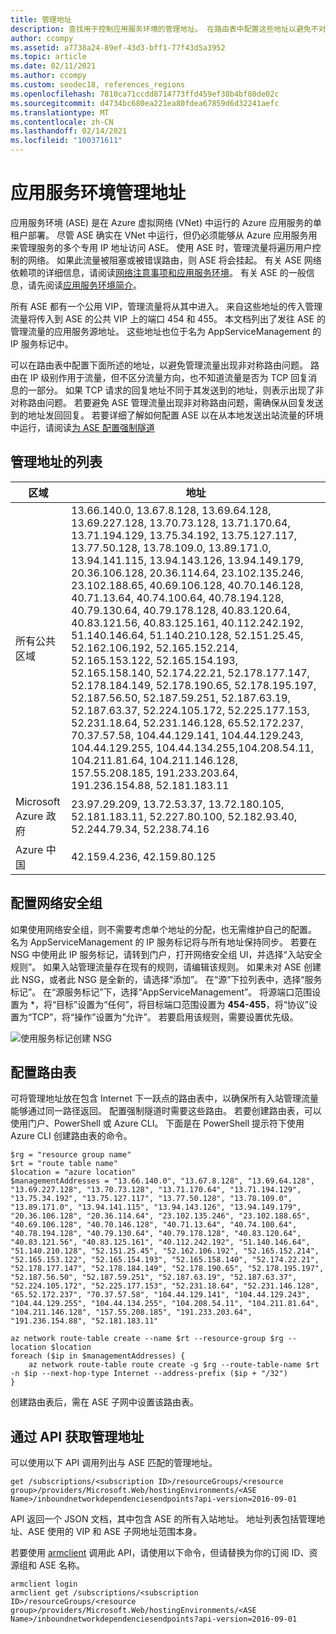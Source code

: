 ```yaml
---
title: 管理地址
description: 查找用于控制应用服务环境的管理地址。 在路由表中配置这些地址以避免不对称路由问题。
author: ccompy
ms.assetid: a7738a24-89ef-43d3-bff1-77f43d5a3952
ms.topic: article
ms.date: 02/11/2021
ms.author: ccompy
ms.custom: seodec18, references_regions
ms.openlocfilehash: 7810ca71ccdd8714773ffd459ef38b4bf80de02c
ms.sourcegitcommit: d4734bc680ea221ea80fdea67859d6d32241aefc
ms.translationtype: MT
ms.contentlocale: zh-CN
ms.lasthandoff: 02/14/2021
ms.locfileid: "100371611"
---
```

# <a name="app-service-environment-management-addresses"></a>应用服务环境管理地址

应用服务环境 (ASE) 是在 Azure 虚拟网络 (VNet) 中运行的 Azure 应用服务的单租户部署。  尽管 ASE 确实在 VNet 中运行，但仍必须能够从 Azure 应用服务用来管理服务的多个专用 IP 地址访问 ASE。  使用 ASE 时，管理流量将遍历用户控制的网络。 如果此流量被阻塞或被错误路由，则 ASE 将会挂起。 有关 ASE 网络依赖项的详细信息，请阅读[网络注意事项和应用服务环境][networking]。 有关 ASE 的一般信息，请先阅读[应用服务环境简介][intro]。

所有 ASE 都有一个公用 VIP，管理流量将从其中进入。 来自这些地址的传入管理流量将传入到 ASE 的公共 VIP 上的端口 454 和 455。 本文档列出了发往 ASE 的管理流量的应用服务源地址。 这些地址也位于名为 AppServiceManagement 的 IP 服务标记中。

可以在路由表中配置下面所述的地址，以避免管理流量出现非对称路由问题。 路由在 IP 级别作用于流量，但不区分流量方向，也不知道流量是否为 TCP 回复消息的一部分。 如果 TCP 请求的回复地址不同于其发送到的地址，则表示出现了非对称路由问题。 若要避免 ASE 管理流量出现非对称路由问题，需确保从回复发送到的地址发回回复。 若要详细了解如何配置 ASE 以在从本地发送出站流量的环境中运行，请阅读[为 ASE 配置强制隧道][forcedtunnel]

## <a name="list-of-management-addresses"></a>管理地址的列表 ##

| 区域 | 地址 |
|--------|-----------|
| 所有公共区域 | 13.66.140.0, 13.67.8.128, 13.69.64.128, 13.69.227.128, 13.70.73.128, 13.71.170.64, 13.71.194.129, 13.75.34.192, 13.75.127.117, 13.77.50.128, 13.78.109.0, 13.89.171.0, 13.94.141.115, 13.94.143.126, 13.94.149.179, 20.36.106.128, 20.36.114.64, 23.102.135.246, 23.102.188.65, 40.69.106.128, 40.70.146.128, 40.71.13.64, 40.74.100.64, 40.78.194.128, 40.79.130.64, 40.79.178.128, 40.83.120.64, 40.83.121.56, 40.83.125.161, 40.112.242.192, 51.140.146.64, 51.140.210.128, 52.151.25.45, 52.162.106.192, 52.165.152.214, 52.165.153.122, 52.165.154.193, 52.165.158.140, 52.174.22.21, 52.178.177.147, 52.178.184.149, 52.178.190.65, 52.178.195.197, 52.187.56.50, 52.187.59.251, 52.187.63.19, 52.187.63.37, 52.224.105.172, 52.225.177.153, 52.231.18.64, 52.231.146.128, 65.52.172.237, 70.37.57.58, 104.44.129.141, 104.44.129.243, 104.44.129.255, 104.44.134.255,104.208.54.11, 104.211.81.64, 104.211.146.128, 157.55.208.185, 191.233.203.64, 191.236.154.88, 52.181.183.11 |
| Microsoft Azure 政府 | 23.97.29.209, 13.72.53.37, 13.72.180.105, 52.181.183.11, 52.227.80.100, 52.182.93.40, 52.244.79.34, 52.238.74.16 |
| Azure 中国 | 42.159.4.236, 42.159.80.125 |

## <a name="configuring-a-network-security-group"></a>配置网络安全组

如果使用网络安全组，则不需要考虑单个地址的分配，也无需维护自己的配置。 名为 AppServiceManagement 的 IP 服务标记将与所有地址保持同步。 若要在 NSG 中使用此 IP 服务标记，请转到门户，打开网络安全组 UI，并选择“入站安全规则”。 如果入站管理流量存在现有的规则，请编辑该规则。 如果未对 ASE 创建此 NSG，或者此 NSG 是全新的，请选择“添加”。 在“源”下拉列表中，选择“服务标记”。  在“源服务标记”下，选择“AppServiceManagement”。 将源端口范围设置为 \*，将“目标”设置为“任何”，将目标端口范围设置为 **454-455**，将“协议”设置为“TCP”，将“操作”设置为“允许”。   若要启用该规则，需要设置优先级。 

![使用服务标记创建 NSG][1]

## <a name="configuring-a-route-table"></a>配置路由表

可将管理地址放在包含 Internet 下一跃点的路由表中，以确保所有入站管理流量能够通过同一路径返回。 配置强制隧道时需要这些路由。 若要创建路由表，可以使用门户、PowerShell 或 Azure CLI。  下面是在 PowerShell 提示符下使用 Azure CLI 创建路由表的命令。 

```azurepowershell-interactive
$rg = "resource group name"
$rt = "route table name"
$location = "azure location"
$managementAddresses = "13.66.140.0", "13.67.8.128", "13.69.64.128", "13.69.227.128", "13.70.73.128", "13.71.170.64", "13.71.194.129", "13.75.34.192", "13.75.127.117", "13.77.50.128", "13.78.109.0", "13.89.171.0", "13.94.141.115", "13.94.143.126", "13.94.149.179", "20.36.106.128", "20.36.114.64", "23.102.135.246", "23.102.188.65", "40.69.106.128", "40.70.146.128", "40.71.13.64", "40.74.100.64", "40.78.194.128", "40.79.130.64", "40.79.178.128", "40.83.120.64", "40.83.121.56", "40.83.125.161", "40.112.242.192", "51.140.146.64", "51.140.210.128", "52.151.25.45", "52.162.106.192", "52.165.152.214", "52.165.153.122", "52.165.154.193", "52.165.158.140", "52.174.22.21", "52.178.177.147", "52.178.184.149", "52.178.190.65", "52.178.195.197", "52.187.56.50", "52.187.59.251", "52.187.63.19", "52.187.63.37", "52.224.105.172", "52.225.177.153", "52.231.18.64", "52.231.146.128", "65.52.172.237", "70.37.57.58", "104.44.129.141", "104.44.129.243", "104.44.129.255", "104.44.134.255", "104.208.54.11", "104.211.81.64", "104.211.146.128", "157.55.208.185", "191.233.203.64", "191.236.154.88", "52.181.183.11"

az network route-table create --name $rt --resource-group $rg --location $location
foreach ($ip in $managementAddresses) {
    az network route-table route create -g $rg --route-table-name $rt -n $ip --next-hop-type Internet --address-prefix ($ip + "/32")
}
```

创建路由表后，需在 ASE 子网中设置该路由表。  

## <a name="get-your-management-addresses-from-api"></a>通过 API 获取管理地址 ##

可以使用以下 API 调用列出与 ASE 匹配的管理地址。

```http
get /subscriptions/<subscription ID>/resourceGroups/<resource group>/providers/Microsoft.Web/hostingEnvironments/<ASE Name>/inboundnetworkdependenciesendpoints?api-version=2016-09-01
```

API 返回一个 JSON 文档，其中包含 ASE 的所有入站地址。 地址列表包括管理地址、ASE 使用的 VIP 和 ASE 子网地址范围本身。  

若要使用 [armclient](https://github.com/projectkudu/ARMClient) 调用此 API，请使用以下命令，但请替换为你的订阅 ID、资源组和 ASE 名称。  

```azurepowershell-interactive
armclient login
armclient get /subscriptions/<subscription ID>/resourceGroups/<resource group>/providers/Microsoft.Web/hostingEnvironments/<ASE Name>/inboundnetworkdependenciesendpoints?api-version=2016-09-01
```

<!--IMAGES-->
[1]: ./media/management-addresses/managementaddr-nsg.png

<!-- LINKS -->
[networking]: ./network-info.md
[intro]: ./intro.md
[forcedtunnel]: ./forced-tunnel-support.md
